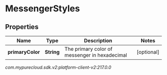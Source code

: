 # MessengerStyles


## Properties

| Name | Type | Description | Notes |
| ------------ | ------------- | ------------- | ------------- |
| **primaryColor** | **String** | The primary color of messenger in hexadecimal |  [optional] |




_com.mypurecloud.sdk.v2:platform-client-v2:217.0.0_
